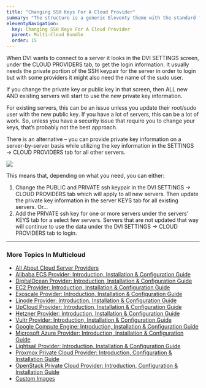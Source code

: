 ```yaml
---
title: "Changing SSH Keys For A Cloud Provider"
summary: "The structure is a generic Eleventy theme with the standard folder and file names."
eleventyNavigation:
  key: Changing SSH Keys For A Cloud Provider
  parent: Multi-Cloud Bundle
  order: 15
---
```

When DVI wants to connect to a server it looks in the DVI SETTINGS screen, under the CLOUD PROVIDERS tab, to get the login information. It usually needs the private portion of the SSH keypair for the server in order to login but with some providers it might also need the name of the sudo user.

If you change the private key or public key in that screen, then ALL new AND existing servers will start to use the new private key information.

For existing servers, this can be an issue unless you update their root/sudo user with the new public key. If you have a lot of servers, this can be a lot of work. So, unless you have a security issue that require you to change your keys, that’s probably not the best approach.

There is an alternative – you can provide private key information on a server-by-server basis while utilizing the key information in the SETTINGS → CLOUD PROVIDERS tab for all other servers.

[![](https://web.archive.org/web/20240529151434im_/https://wpclouddeploy.com/wp-content/uploads/2020/12/wpcd-v4-060.png)](https://web.archive.org/web/20240529151434/https://wpclouddeploy.com/wp-content/uploads/2020/12/wpcd-v4-060.png)

This means that, depending on what you need, you can either:

1.  Change the PUBLIC and PRIVATE ssh keypair in the DVI SETTINGS → CLOUD PROVIDERS tab which will apply to all new servers. Then update the private key information in the server KEYS tab for all existing servers. Or…
2.  Add the PRIVATE ssh key for one or more servers under the servers’ KEYS tab for a select few servers. Servers that are not updated that way will continue to use the data under the DVI SETTINGS → CLOUD PROVIDERS tab to login.

- - -

### More Topics In Multicloud

*   [All About Cloud Server Providers](https://web.archive.org/web/20240529151434/https://wpclouddeploy.com/documentation/cloud-providers/all-about-cloud-server-providers/)
*   [Alibaba ECS Provider: Introduction, Installation & Configuration Guide](https://web.archive.org/web/20240529151434/https://wpclouddeploy.com/documentation/cloud-providers/alibaba-ecs-provider-introduction-installation-configuration-guide/)
*   [DigitalOcean Provider: Introduction, Installation & Configuration Guide](https://web.archive.org/web/20240529151434/https://wpclouddeploy.com/documentation/cloud-providers/digital-ocean-provider-introduction-installation-configuration-guide/)
*   [EC2 Provider: Introduction, Installation & Configuration Guide](https://web.archive.org/web/20240529151434/https://wpclouddeploy.com/documentation/cloud-providers/ec2-provider/)
*   [Exoscale Provider: Introduction, Installation & Configuration Guide](https://web.archive.org/web/20240529151434/https://wpclouddeploy.com/documentation/cloud-providers/exoscale-provider-introduction-installation-configuration-guide/)
*   [Linode Provider: Introduction, Installation & Configuration Guide](https://web.archive.org/web/20240529151434/https://wpclouddeploy.com/documentation/cloud-providers/linode-provider-introduction-installation-configuration-guide/)
*   [UpCloud Provider: Introduction, Installation & Configuration Guide](https://web.archive.org/web/20240529151434/https://wpclouddeploy.com/documentation/cloud-providers/upcloud-provider-introduction-installation-configuration-guide/)
*   [Hetzner Provider: Introduction, Installation & Configuration Guide](https://web.archive.org/web/20240529151434/https://wpclouddeploy.com/documentation/cloud-providers/hetzner-provider-introduction-installation-configuration-guide/)
*   [Vultr Provider: Introduction, Installation & Configuration Guide](https://web.archive.org/web/20240529151434/https://wpclouddeploy.com/documentation/cloud-providers/vultr-provider-introduction-installation-configuration-guide/)
*   [Google Compute Engine: Introduction, Installation & Configuration Guide](https://web.archive.org/web/20240529151434/https://wpclouddeploy.com/documentation/cloud-providers/google-compute-engine-introduction-installation-configuration-guide/)
*   [Microsoft Azure Provider: Introduction, Installation & Configuration Guide](https://web.archive.org/web/20240529151434/https://wpclouddeploy.com/documentation/cloud-providers/microsoft-azure-provider-introduction-installation-configuration-guide/)
*   [Lightsail Provider: Introduction, Installation & Configuration Guide](https://web.archive.org/web/20240529151434/https://wpclouddeploy.com/documentation/cloud-providers/lightsail-provider-introduction-installation-configuration-guide/)
*   [Proxmox Private Cloud Provider: Introduction, Configuration & Installation Guide](https://web.archive.org/web/20240529151434/https://wpclouddeploy.com/documentation/cloud-providers/proxmox-private-cloud-provider-introduction-configuration-installation-guide/)
*   [OpenStack Private Cloud Provider: Introduction, Configuration & Installation Guide](https://web.archive.org/web/20240529151434/https://wpclouddeploy.com/documentation/cloud-providers/openstack-private-cloud-provider-introduction-configuration-installation-guide/)
*   [Custom Images](https://web.archive.org/web/20240529151434/https://wpclouddeploy.com/documentation/cloud-providers/custom-images/)
